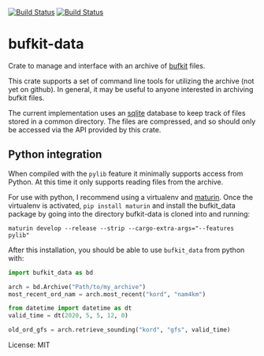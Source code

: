 [![Build Status](https://ci.appveyor.com/api/projects/status/github/rnleach/bufkit-data?branch=master&svg=true)](https://ci.appveyor.com/project/rnleach/bufkit-data/branch/master)
[![Build Status](https://travis-ci.org/rnleach/bufkit-data.svg?branch=master)](https://travis-ci.org/rnleach/bufkit-data)

# bufkit-data

Crate to manage and interface with an archive of
[bufkit](https://training.weather.gov/wdtd/tools/BUFKIT/index.php) files.

This crate supports a set of command line tools for utilizing the archive (not yet on github). In
general, it may be useful to anyone interested in archiving bufkit files.

The current implementation uses an [sqlite](https://sqlite.org) database to keep track of files
stored in a common directory. The files are compressed, and so should only be accessed via the API
provided by this crate.

## Python integration
When compiled with the `pylib` feature it minimally supports access from Python. At this time it
only supports reading files from the archive.

For use with python, I recommend using a virtualenv and [maturin](https://github.com/pyo3/maturin).
Once the virtualenv is activated, `pip install maturin` and install the bufkit_data package by 
going into the directory bufkit-data is cloned into and running:

```shell
maturin develop --release --strip --cargo-extra-args="--features pylib"
```

After this installation, you should be able to use `bufkit_data` from python with:
```python
import bufkit_data as bd

arch = bd.Archive("Path/to/my_archive")
most_recent_ord_nam = arch.most_recent("kord", "nam4km")

from datetime import datetime as dt
valid_time = dt(2020, 5, 5, 12, 0)

old_ord_gfs = arch.retrieve_sounding("kord", "gfs", valid_time)
```

License: MIT
